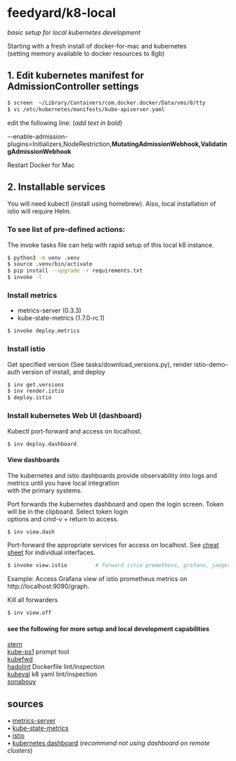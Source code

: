 # feedyard/k8-local

_basic setup for local kubernetes development_  

Starting with a fresh install of docker-for-mac and kubernetes  
(setting memory available to docker resources to 8gb)  

## 1. Edit kubernetes manifest for AdmissionController settings  
```bash
$ screen  ~/Library/Containers/com.docker.docker/Data/vms/0/tty
$ vi /etc/kubernetes/manifests/kube-apiserver.yaml
```

edit the following line: (_add text in bold_)  

--enable-admission-plugins=Initializers,NodeRestriction,__MutatingAdmissionWebhook,ValidatingAdmissionWebhook__  

Restart Docker for Mac   

## 2. Installable services  

You will need kubectl (install using homebrew). Also, local installation of istio will require Helm.  

### To see list of pre-defined actions:  

The invoke tasks file can help with rapid setup of this local k8 instance.

```bash
$ python3 -m venv .venv
$ source .venv/bin/activate
$ pip install --upgrade -r requirements.txt
$ invoke -l
```

### Install metrics  

* metrics-server (0.3.3)  
* kube-state-metrics (1.7.0-rc.1)  

```bash
$ invoke deploy.metrics
```

### Install istio  

Get specified version (See tasks/download_versions.py), render istio-demo-auth version of install, and deploy  

```bash
$ inv get.versions
$ inv render.istio
$ deploy.istio
```

### Install kubernetes Web UI (dashboard)

Kubectl port-forward and access on localhost.  

```bash
$ inv deploy.dashboard
```

#### View dashboards

The kubernetes and istio dashboards provide observability into logs and metrics until you have local integration  
with the primary systems.  

Port forwards the kubernetes dashboard and open the login screen. Token will be in the clipboard. Select token login  
options and cmd-v + return to access.  

```bash
$ inv view.dash
```

Port-forward the appropriate services for access on localhost. See [cheat sheet](cheat_sheet.md) for individual interfaces.  

```bash
$ invoke view.istio         # forward istio premetheus, grafana, jaeger, and kiali services
```

Example: Access Grafana view of istio prometheus metrics on http://localhost:9090/graph.  

Kill all forwarders  

```bash
$ inv view.off
```
#### see the following for more setup and local development capabilities  

[stern](https://github.com/wercker/stern)  
[kube-ps1](https://github.com/jonmosco/kube-ps1) prompt tool  
[kubefwd](https://github.com/txn2/kubefwd)  
[hadolint](https://github.com/hadolint/hadolint) Dockerfile lint/inspection  
[kubeval](https://github.com/garethr/kubeval) k8 yaml lint/inspection  
[sonabouy](https://github.com/heptio/sonobuoy)  


## sources

• [metrics-server](https://github.com/kubernetes-incubator/metrics-server)  
• [kube-state-metrics](https://github.com/kubernetes/kube-state-metrics)  
• [istio](https://istio.io)  
• [kubernetes dashboard](https://github.com/kubernetes/dashboard) (_recommend not using dashboard on remote clusters_)  
